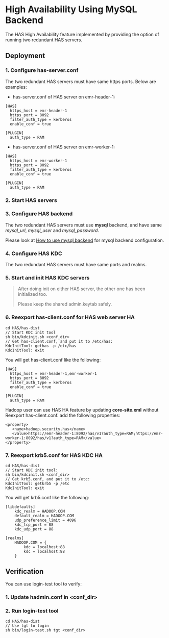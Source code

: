 High Availability Using MySQL Backend
========================================

The HAS High Availability feature implemented by providing the option of running two redundant HAS servers. 

## Deployment

### 1. Configure has-server.conf

The two redundant HAS servers must have same https ports. Below are examples:

* has-server.conf of HAS server on emr-header-1:
```
[HAS]
  https_host = emr-header-1
  https_port = 8092
  filter_auth_type = kerberos
  enable_conf = true

[PLUGIN]
  auth_type = RAM
```

* has-server.conf of HAS server on emr-worker-1:
```
[HAS]
  https_host = emr-worker-1
  https_port = 8092
  filter_auth_type = kerberos
  enable_conf = true

[PLUGIN]
  auth_type = RAM
```

### 2. Start HAS servers

### 3. Configure HAS backend

The two redundant HAS servers must use **mysql** backend, and have same *mysql_url*, *mysql_user* and *mysql_password*.

Please look at [How to use mysql backend](https://github.com/intel-bigdata/has/blob/release-1.0.0/doc/mysql-backend.md) for mysql backend configuration.

### 4. Configure HAS KDC

The two redundant HAS servers must have same ports and realms.

### 5. Start and init HAS KDC servers

> After doing init on either HAS server, the other one has been initialized too.
>
> Please keep the shared admin.keytab safely.

### 6. Reexport has-client.conf for HAS web server HA

```
cd HAS/has-dist
// Start KDC init tool
sh bin/kdcinit.sh <conf_dir>
// Get has-client.conf, and put it to /etc/has:
KdcInitTool: gethas -p /etc/has
KdcInitTool: exit
```

You will get has-client.conf like the following:
```
[HAS]
  https_host = emr-header-1,emr-worker-1
  https_port = 8092
  filter_auth_type = kerberos
  enable_conf = true

[PLUGIN]
  auth_type = RAM
```

Hadoop user can use HAS HA feature by updating **core-site.xml** without Reexport has-client.conf.
add the following properties:
```
<property>
   <name>hadoop.security.has</name>
   <value>https://emr-header-1:8092/has/v1?auth_type=RAM;https://emr-worker-1:8092/has/v1?auth_type=RAM</value>
</property>
```

### 7. Reexport krb5.conf for HAS KDC HA

```
cd HAS/has-dist
// Start KDC init tool:
sh bin/kdcinit.sh <conf_dir>
// Get krb5.conf, and put it to /etc:
KdcInitTool: getkrb5 -p /etc
KdcInitTool: exit
```

You will get krb5.conf like the following:
```
[libdefaults]
    kdc_realm = HADOOP.COM
    default_realm = HADOOP.COM
    udp_preference_limit = 4096
    kdc_tcp_port = 88
    kdc_udp_port = 88

[realms]
    HADOOP.COM = {
        kdc = localhost:88
        kdc = localhost:88
    }
```

## Verification

You can use login-test tool to verify:

### 1. Update hadmin.conf in <conf_dir>

### 2. Run login-test tool
```
cd HAS/has-dist
// Use tgt to login
sh bin/login-test.sh tgt <conf_dir>
```
